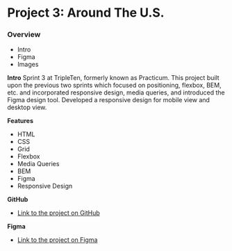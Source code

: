 # Project 3: Around The U.S.

### Overview

- Intro
- Figma
- Images

**Intro**
Sprint 3 at TripleTen, formerly known as Practicum. This project built upon the previous two sprints which focused on positioning, flexbox, BEM, etc. and incorporated responsive design, media queries, and introduced the Figma design tool. Developed a responsive design for mobile view and desktop view.

**Features**

- HTML
- CSS
- Grid
- Flexbox
- Media Queries
- BEM
- Figma
- Responsive Design

**GitHub**

- [Link to the project on GitHub](https://elleryhammond.github.io/se_project_aroundtheus/)

**Figma**

- [Link to the project on Figma](https://www.figma.com/file/ii4xxsJ0ghevUOcssTlHZv/Sprint-3%3A-Around-the-US?node-id=0%3A1)
